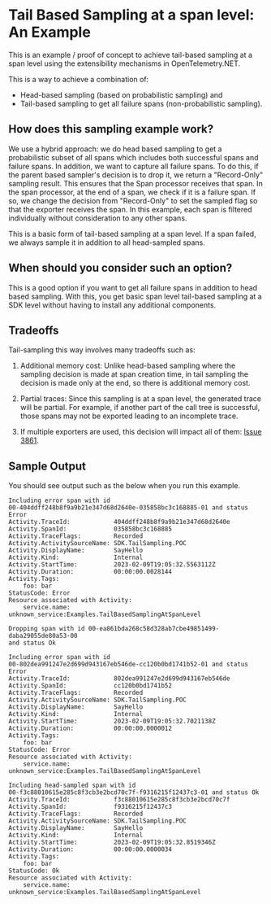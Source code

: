 # Tail Based Sampling at a span level: An Example

This is an example / proof of concept to achieve tail-based sampling at a
span level using the extensibility mechanisms in OpenTelemetry.NET.

This is a way to achieve a combination of:

- Head-based sampling (based on probabilistic sampling) and
- Tail-based sampling to get all failure spans (non-probabilistic sampling).

## How does this sampling example work?

We use a hybrid approach: we do head based sampling to get a
probabilistic subset of all spans which includes both successful spans
and failure spans. In addition, we want to capture all failure spans.
To do this, if the parent based sampler's decision is to drop it, we return
a "Record-Only" sampling result. This ensures that the Span processor
receives that span. In the span processor, at the end of a span, we check if
it is a failure span. If so, we change the decision from "Record-Only"
to set the sampled flag so that the exporter receives the span.
In this example, each span is filtered individually without consideration to any
other spans.

This is a basic form of tail-based sampling at a span level. If a span failed,
we always sample it in addition to all head-sampled spans.

## When should you consider such an option?

This is a good option if you want to get all failure spans in addition to
head based sampling. With this, you get basic span level tail-based sampling
at a SDK level without having to install any additional components.

## Tradeoffs

Tail-sampling this way involves many tradeoffs such as:

1. Additional memory cost: Unlike head-based sampling where the sampling
decision is made at span creation time, in tail sampling the decision is made
only at the end, so there is additional memory cost.

2. Partial traces: Since this sampling is at a span level, the generated trace
will be partial. For example, if another part of the call tree is successful,
those spans may not be exported leading to an incomplete trace.

3. If multiple exporters are used, this decision will impact all of them:
[Issue 3861](https://github.com/open-telemetry/opentelemetry-dotnet/issues/3861).

## Sample Output

You should see output such as the below when you run this example.

```text
Including error span with id
00-404ddff248b8f9a9b21e347d68d2640e-035858bc3c168885-01 and status Error
Activity.TraceId:            404ddff248b8f9a9b21e347d68d2640e
Activity.SpanId:             035858bc3c168885
Activity.TraceFlags:         Recorded
Activity.ActivitySourceName: SDK.TailSampling.POC
Activity.DisplayName:        SayHello
Activity.Kind:               Internal
Activity.StartTime:          2023-02-09T19:05:32.5563112Z
Activity.Duration:           00:00:00.0028144
Activity.Tags:
    foo: bar
StatusCode: Error
Resource associated with Activity:
    service.name: unknown_service:Examples.TailBasedSamplingAtSpanLevel

Dropping span with id 00-ea861bda268c58d328ab7cbe49851499-daba29055de80a53-00
and status Ok

Including error span with id
00-802dea991247e2d699d943167eb546de-cc120b0bd1741b52-01 and status Error
Activity.TraceId:            802dea991247e2d699d943167eb546de
Activity.SpanId:             cc120b0bd1741b52
Activity.TraceFlags:         Recorded
Activity.ActivitySourceName: SDK.TailSampling.POC
Activity.DisplayName:        SayHello
Activity.Kind:               Internal
Activity.StartTime:          2023-02-09T19:05:32.7021138Z
Activity.Duration:           00:00:00.0000012
Activity.Tags:
    foo: bar
StatusCode: Error
Resource associated with Activity:
    service.name: unknown_service:Examples.TailBasedSamplingAtSpanLevel

Including head-sampled span with id
00-f3c88010615e285c8f3cb3e2bcd70c7f-f9316215f12437c3-01 and status Ok
Activity.TraceId:            f3c88010615e285c8f3cb3e2bcd70c7f
Activity.SpanId:             f9316215f12437c3
Activity.TraceFlags:         Recorded
Activity.ActivitySourceName: SDK.TailSampling.POC
Activity.DisplayName:        SayHello
Activity.Kind:               Internal
Activity.StartTime:          2023-02-09T19:05:32.8519346Z
Activity.Duration:           00:00:00.0000034
Activity.Tags:
    foo: bar
StatusCode: Ok
Resource associated with Activity:
    service.name: unknown_service:Examples.TailBasedSamplingAtSpanLevel
```
